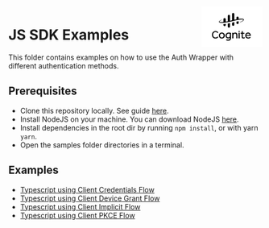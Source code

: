 <a href="https://cognite.com/">
    <img src="../cognite_logo.png" alt="Cognite logo" title="Cognite" align="right" height="80" />
</a>

JS SDK Examples
==========================

This folder contains examples on how to use the Auth Wrapper with different authentication methods.

## Prerequisites

- Clone this repository locally. See guide [here](https://help.github.com/en/articles/cloning-a-repository).
- Install NodeJS on your machine. You can download NodeJS [here](https://nodejs.org/en/download/).
- Install dependencies in the root dir by running `npm install`, or with yarn `yarn`.
- Open the samples folder directories in a terminal.

## Examples

  - [Typescript using Client Credentials Flow](./client_credentials.ts)
  - [Typescript using Client Device Grant Flow](./device.ts)
  - [Typescript using Client Implicit Flow](./implicit.ts)
  - [Typescript using Client PKCE Flow](./pkce.ts)
